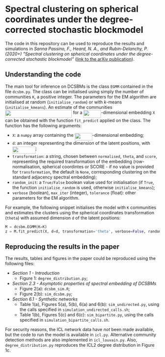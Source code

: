 # Spectral clustering on spherical coordinates under the degree-corrected stochastic blockmodel

The code in this repository can be used to reproduce the results and simulations in *Sanna Passino, F., Heard, N. A., and Rubin-Delanchy, P. (2020+) "Spectral clustering on spherical coordinates under the degree-corrected stochastic blockmodel"* ([link to the arXiv publication](https://arxiv.org/abs/2011.04558)). 

## Understanding the code

The main tool for inference on DCSBMs is the class `EGMM` contained in the file `dcsbm.py`. The class can be initialised using simply the number of communities `K`, a positive integer. The parameters for the EM algorithm are initialised at random (`initialise_random`) or with *k*-means (`initialise_kmeans`). An estimate of the communities <img src="svgs/95c0ae7a7506f6eb20e570a5a2df73ec.svg?invert_in_darkmode" align=middle width=217.2027264pt height=24.65753399999998pt/> for a <img src="svgs/767f121dc0c2dd47cf8bad2cffad01de.svg?invert_in_darkmode" align=middle width=57.17660189999999pt height=24.65753399999998pt/>-dimensional embedding `X` can be obtained with the function `fit_predict` applied on the class. The function has the following arguments: 
* `X`: a `numpy` array containing the <img src="svgs/767f121dc0c2dd47cf8bad2cffad01de.svg?invert_in_darkmode" align=middle width=57.17660189999999pt height=24.65753399999998pt/>-dimensional embedding;
* `d`: an integer representing the dimension of the latent positions, with <img src="svgs/219f060a62e2fc6614130a661551cac4.svg?invert_in_darkmode" align=middle width=75.04353449999998pt height=22.831056599999986pt/>;
*  `transformation`: a string, chosen between `normalised`, `theta`, and `score`, representing the required transformation of the embedding (row-normalisation, spherical coordintes or SCORE - if no value is provided for `transformation`, the default is `None`, corresponding clustering on the standard adjacency spectral embedding);
* `random_init`: a `True/False` boolean value used for initialisation (if `True`, the function `initialise_random` is used, otherwise `initialise_kmeans`);
* `verbose` (boolean), `max_iter` (integer), `tolerance` (float): other parameters for the EM algorithm. 

For example, the following snippet initialises the model with `K` communities and estimates the clusters using the spherical coordinates transformation (`theta`) with assumed dimension `d` of the latent positions: 
```python
M = dcsbm.EGMM(K=K)
z = M.fit_predict(X, d=d, transformation='theta', verbose=False, random_init=False, max_iter=500, tolerance=1e-6)
```

## Reproducing the results in the paper

The results, tables and figures in the paper could be reproduced using the following files:
* *Section 1 - Introduction* 
    - Figure 1: `degree_distribution.py`;
* *Section 2.3 - Asymptotic properties of spectral embedding of DCSBMs*
    - Figure 2(a): `dcsbm_sim.R`;
    - Figure 2(b): `sim_dcsbm.py`;
* *Section 6.1 - Synthetic networks*
    - Table 1(a), Figures 5(a), 5(b), 6(a) and 6(b): `sim_undirected.py`, using the calls specified in `simulation_undirected_calls.sh`; 
    - Table 1(b), Figures 5(c) and 6(c): `sim_bipartite.py`, using the calls specified in `simulation_bipartite_calls.sh`.

For security reasons, the ICL network data have *not* been made available, but the code to run the model is available in `icl.py`. Alternative community detection methods are also implemented in `icl_louvain.py`. Also, `degree_distribution.py` reproduces the ICL2 degree distribution in Figure 1c.